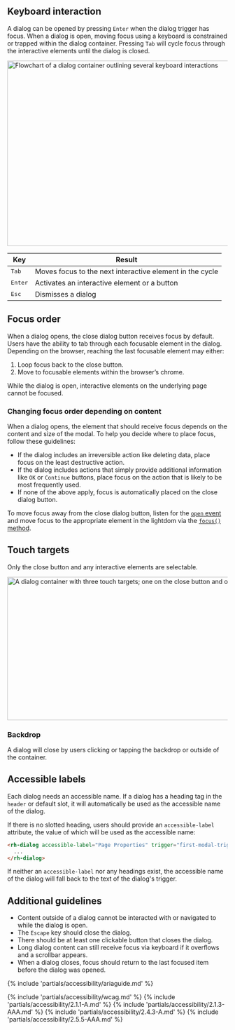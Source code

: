 ## Keyboard interaction

A dialog can be opened by pressing `Enter` when the dialog trigger has focus. When a dialog is open, moving focus using a keyboard is constrained or trapped within the dialog container. Pressing `Tab` will cycle focus through the interactive elements until the dialog is closed.

<uxdot-example width-adjustment="1000px" variant="full" alignment="left" no-border>
  <img src="../dialog-a11y-keyboard-interactions.svg"
        alt="Flowchart of a dialog container outlining several keyboard interactions"
        width="1000"
        height="423">
</uxdot-example>

<rh-table>

| Key              | Result                                                   |
| ---------------- | -------------------------------------------------------- |
| <kbd>Tab</kbd>   | Moves focus to the next interactive element in the cycle |
| <kbd>Enter</kbd> | Activates an interactive element or a button             |
| <kbd>Esc</kbd>   | Dismisses a dialog                                       |

</rh-table>

## Focus order

When a dialog opens, the close dialog button receives focus by default. Users have the ability to tab through each focusable element in the dialog. Depending on the browser, reaching the last focusable element may either:

1. Loop focus back to the close button.
1. Move to focusable elements within the browser’s chrome.

While the dialog is open, interactive elements on the underlying page cannot be focused.

### Changing focus order depending on content

When a dialog opens, the element that should receive focus depends on the content and size of the modal. To help you decide where to place focus, follow these guidelines:

- If the dialog includes an irreversible action like deleting data, place focus on the least destructive action.
- If the dialog includes actions that simply provide additional information like `OK` or `Continue` buttons, place focus on the action that is likely to be most frequently used.
- If none of the above apply, focus is automatically placed on the close dialog button.

To move focus away from the close dialog button, listen for the [`open` event](https://ux.redhat.com/elements/dialog/code/#rh-dialog-apis) and move focus to the appropriate element in the lightdom via the [`focus()` method](https://developer.mozilla.org/en-US/docs/Web/API/HTMLElement/focus).

## Touch targets

Only the close button and any interactive elements are selectable.

<uxdot-example width-adjustment="1000px" variant="full" alignment="left" no-border>
  <img src="../dialog-a11y-touch-targets.svg"
        alt="A dialog container with three touch targets; one on the close button and one on each button"
        width="1000"
        height="327">
</uxdot-example>

### Backdrop

A dialog will close by users clicking or tapping the backdrop or outside of the container.

## Accessible labels

Each dialog needs an accessible name. If a dialog has a heading tag in the `header` or default slot, it will automatically be used as the accessible name of the dialog.

If there is no slotted heading, users should provide an `accessible-label` attribute, the value of which will be used as the accessible name:

```html
<rh-dialog accessible-label="Page Properties" trigger="first-modal-trigger">
  ...
</rh-dialog>
```

If neither an `accessible-label` nor any headings exist, the accessible name of the dialog will fall back to the text of the dialog's trigger.

## Additional guidelines

- Content outside of a dialog cannot be interacted with or navigated to while the dialog is open.
- The `Escape` key should close the dialog.
- There should be at least one clickable button that closes the dialog.
- Long dialog content can still receive focus via keyboard if it overflows and a scrollbar appears.
- When a dialog closes, focus should return to the last focused item before the dialog was opened.

{% include 'partials/accessibility/ariaguide.md' %}

{% include 'partials/accessibility/wcag.md' %}
{% include 'partials/accessibility/2.1.1-A.md' %}
{% include 'partials/accessibility/2.1.3-AAA.md' %}
{% include 'partials/accessibility/2.4.3-A.md' %}
{% include 'partials/accessibility/2.5.5-AAA.md' %}
